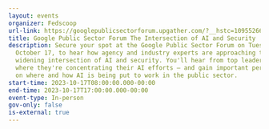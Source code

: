 ```yaml
---
layout: events
organizer: Fedscoop
url-link: https://googlepublicsectorforum.upgather.com/?__hstc=109552666.b9f2fefdb1ba63e7a7822d1b83e67ff3.1683156570160.1694436175719.1694442191626.22&__hssc=109552666.2.1694442191626&__hsfp=2106842337
title: Google Public Sector Forum The Intersection of AI and Security
description: Secure your spot at the Google Public Sector Forum on Tuesday,
  October 17, to hear how agency and industry experts are approaching the
  widening intersection of AI and security. You'll hear from top leaders on
  where they're concentrating their AI efforts — and gain important perspectives
  on where and how AI is being put to work in the public sector.
start-time: 2023-10-17T08:00:00.000-00:00
end-time: 2023-10-17T17:00:00.000-00:00
event-type: In-person
gov-only: false
is-external: true
---
```

